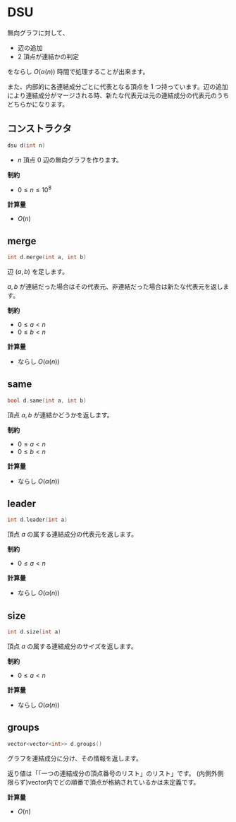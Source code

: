 # DSU

無向グラフに対して、

- 辺の追加
- $2$ 頂点が連結かの判定

をならし $O(\alpha(n))$ 時間で処理することが出来ます。

また、内部的に各連結成分ごとに代表となる頂点を $1$ つ持っています。辺の追加により連結成分がマージされる時、新たな代表元は元の連結成分の代表元のうちどちらかになります。

## コンストラクタ

```cpp
dsu d(int n)
```

- $n$ 頂点 $0$ 辺の無向グラフを作ります。

**制約**

- $0 \leq n \leq 10^8$

**計算量**

- $O(n)$

## merge

```cpp
int d.merge(int a, int b)
```

辺 $(a, b)$ を足します。

$a, b$ が連結だった場合はその代表元、非連結だった場合は新たな代表元を返します。

**制約**

- $0 \leq a < n$
- $0 \leq b < n$

**計算量**

- ならし $O(\alpha(n))$

## same

```cpp
bool d.same(int a, int b)
```

頂点 $a, b$ が連結かどうかを返します。

**制約**

- $0 \leq a < n$
- $0 \leq b < n$

**計算量**

- ならし $O(\alpha(n))$

## leader

```cpp
int d.leader(int a)
```

頂点 $a$ の属する連結成分の代表元を返します。

**制約**

- $0 \leq a < n$

**計算量**

- ならし $O(\alpha(n))$

## size

```cpp
int d.size(int a)
```

頂点 $a$ の属する連結成分のサイズを返します。

**制約**

- $0 \leq a < n$

**計算量**

- ならし $O(\alpha(n))$

## groups

```cpp
vector<vector<int>> d.groups()
```

グラフを連結成分に分け、その情報を返します。

返り値は「「一つの連結成分の頂点番号のリスト」のリスト」です。
(内側外側限らず)vector内でどの順番で頂点が格納されているかは未定義です。

**計算量**

- $O(n)$
